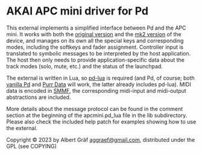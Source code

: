 # AKAI APC mini driver for Pd

This external implements a simplified interface between Pd and the APC mini. It works with both the [original version](https://www.akaipro.com/apc-mini) and the [mk2 version](https://www.akaipro.com/apc-mini-mk2) of the device, and manages on its own all the special keys and corresponding modes, including the softkeys and fader assignment. Controller input is translated to symbolic messages to be interpreted by the host application. The host then only needs to provide application-specific data about the track modes (solo, mute, etc.) and the status of the launchpad.

The external is written in Lua, so [pd-lua](https://agraef.github.io/pd-lua/) is required (and Pd, of course; both [vanilla Pd](http://msp.ucsd.edu/software.html) and [Purr Data](https://agraef.github.io/purr-data/) will work, the latter already includes pd-lua). MIDI data is encoded in [SMMF](https://bitbucket.org/agraef/pd-smmf), the corresponding midi-input and midi-output abstractions are included.

More details about the message protocol can be found in the comment section at the beginning of the apcmini.pd_lua file in the lib subdirectory. Please also check the included help patch for examples showing how to use the external.

Copyright © 2023 by Albert Gräf <aggraef@gmail.com>, distributed under the GPL (see COPYING)
